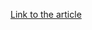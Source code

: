 [Link to the article](https://www.nist.gov/blogs/cybersecurity-insights/small-businesses-create-big-impact-nist-celebrates-2025-national-small)
